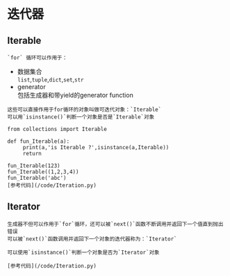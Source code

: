 # 迭代器
## Iterable

    `for` 循环可以作用于：
   - 数据集合    
    `list`,`tuple`,`dict`,`set`,`str`
   - generator    
    包括生成器和带yield的generator function
    
    这些可以直接作用于for循环的对象叫做可迭代对象：`Iterable`
    可以用`isinstance()`判断一个对象是否是`Iterable`对象
    
    from collections import Iterable
    
    def fun_Iterable(a):
         print(a,'is Iterable ?',isinstance(a,Iterable))
         return
    
    fun_Iterable(123)
    fun_Iterable((1,2,3,4))
    fun_Iterable('abc')
    [参考代码](/code/Iteration.py)

## Iterator

    生成器不但可以作用于`for`循环，还可以被`next()`函数不断调用并返回下一个值直到抛出错误
    可以被`next()`函数调用并返回下一个对象的迭代器称为：`Iterator`
    
    可以使用`isinstance()`判断一个对象是否为`Iterator`对象
    
    [参考代码](/code/Iteration.py)